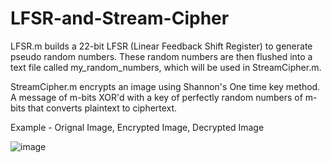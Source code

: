 # LFSR-and-Stream-Cipher

LFSR.m builds a 22-bit LFSR (Linear Feedback Shift Register) to generate pseudo random numbers. These random numbers are then flushed into a text file called my_random_numbers, which will be used in StreamCipher.m.

StreamCipher.m encrypts an image using Shannon's One time key method. A message of m-bits XOR'd with a key of perfectly random numbers of m-bits that converts plaintext to ciphertext.

Example - Orignal Image, Encrypted Image, Decrypted Image

![image](https://user-images.githubusercontent.com/59804756/194739231-4f5f095b-2380-46f5-a3a6-cce779cb26d0.png)
